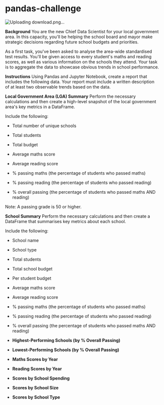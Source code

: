 # pandas-challenge
![Uploading download.png…]()

**Background**
You are the new Chief Data Scientist for your local government area. In this capacity, you'll be helping the school board and mayor make strategic decisions regarding future school budgets and priorities.

As a first task, you've been asked to analyse the area-wide standardised test results. You'll be given access to every student's maths and reading scores, as well as various information on the schools they attend. Your task is to aggregate the data to showcase obvious trends in school performance.

**Instructions**
Using Pandas and Jupyter Notebook, create a report that includes the following data. Your report must include a written description of at least two observable trends based on the data.

**Local Government Area (LGA) Summary**
Perform the necessary calculations and then create a high-level snapshot of the local government area's key metrics in a DataFrame.

Include the following:

- Total number of unique schools

- Total students

- Total budget

- Average maths score

- Average reading score

- % passing maths (the percentage of students who passed maths)

- % passing reading (the percentage of students who passed reading)

- % overall passing (the percentage of students who passed maths AND reading)

Note: A passing grade is 50 or higher.

**School Summary**
Perform the necessary calculations and then create a DataFrame that summarises key metrics about each school.

Include the following:

- School name

- School type

- Total students

- Total school budget

- Per student budget

- Average maths score

- Average reading score

- % passing maths (the percentage of students who passed maths)

- % passing reading (the percentage of students who passed reading)

- % overall passing (the percentage of students who passed maths AND reading)

- **Highest-Performing Schools (by % Overall Passing)**
- **Lowest-Performing Schools (by % Overall Passing)**
- **Maths Scores by Year**
- **Reading Scores by Year**
- **Scores by School Spending**
- **Scores by School Size**
- **Scores by School Type**
